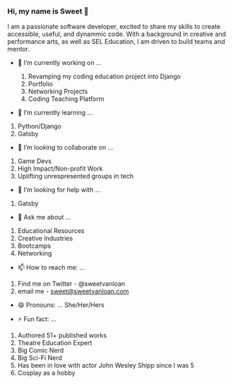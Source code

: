### Hi, my name is Sweet 👋
I am a passionate software developer, excited to share my skills to create accessible, useful, and dynammic code. With a background in creative and performance arts, as well as SEL Education, I am driven to build teams and mentor. 

- 🔭 I’m currently working on ... 
  1. Revamping my coding education project into Django
  2. Portfolio
  3. Networking Projects
  4. Coding Teaching Platform
  
  
- 🌱 I’m currently learning ...
1.  Python/Django
2. Gatsby

- 👯 I’m looking to collaborate on ...
1. Game Devs
2. High Impact/Non-profit Work
3. Uplifting unrespresented groups in tech

- 🤔 I’m looking for help with ...
1. Gatsby

- 💬 Ask me about ...
1. Educational Resources
2. Creative Industries 
3. Bootcamps
4. Networking

- 📫 How to reach me: ...
1. Find me on Twitter - @sweetvanloan
2. email me - sweet@sweetvanloan.com

- 😄 Pronouns: ...
She/Her/Hers

- ⚡ Fun fact: ...
1. Authored 51+ published works
2. Theatre Education Expert
3. Big Comic Nerd
4. Big Sci-Fi Nerd
5. Has been in love with actor John Wesley Shipp since I was 5
6. Cosplay as a hobby


